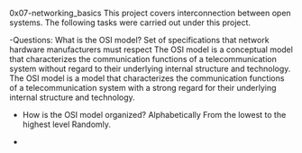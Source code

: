 0x07-networking_basics
This project covers interconnection between open systems.
The following tasks were carried out under this project.

-Questions:
What is the OSI model?
Set of specifications that network hardware manufacturers must respect
The OSI model is a conceptual model that characterizes the
communication functions of a telecommunication system without regard
to their underlying internal structure and technology.
The OSI model is a model that characterizes the communication
functions of a telecommunication system with a strong regard for
their underlying internal structure and technology.
* How is the OSI model organized?
Alphabetically
From the lowest to the highest level
Randomly.

-